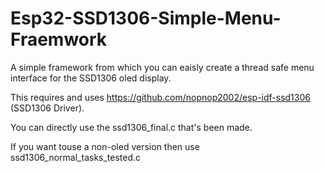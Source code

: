 # Esp32-SSD1306-Simple-Menu-Fraemwork

A simple framework from which you can eaisly create a thread safe menu interface for the SSD1306 oled display. 

This requires and uses https://github.com/nopnop2002/esp-idf-ssd1306 (SSD1306 Driver).

You can directly use the ssd1306_final.c that's been made.

If you want touse a non-oled version then use ssd1306_normal_tasks_tested.c

